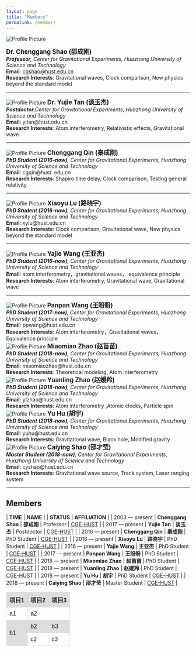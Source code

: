```yaml
---
layout: page
title: "Members"
permalink: /member/
---
```


<style>
  table {
    font-family: arial, sans-serif;
    border-collapse: collapse;
    width: 100%;
  }
  
  td, th {
    border: 1px solid #dddddd;
    text-align: left;
    padding: 8px;
  }
  
  tr:nth-child(odd) {
    background-color: #dddddd;
  }
</style>

<img src="{{ site.baseurl }}/assets/Shao_Chenggang.png" title="Profile Picture" class="profile">

<big><b>Dr. Chenggang Shao (邵成刚)</b></big><br>
<i><b>Professor</b>, Center for Gravitational Experiments,
 Huazhong University of Science and Technology</i><br>
<b>Email</b>: cgshao@hust.edu.cn<br>
<b>Research Interests</b>: Gravitational waves, Clock comparison, New physics
beyond the standard model<br>

---

<img src="{{ site.baseurl }}/assets/Tan_Yujie.png" title="Profile Picture" class="profile">
<big><b>Dr. Yujie Tan (谈玉杰)</b></big><br>
<i><b>Postdoctor</b>,Center for Gravitational Experiments,
 Huazhong University of Science and Technology</i><br>
<b>Email</b>: yjtan@hust.edu.cn <br>
<b>Research Interests</b>: Atom interferometry, Relativistic effects, Gravitational wave <br>

---

<img src="{{ site.baseurl }}/assets/Qin_Chenggang.png" title="Profile Picture" class="profile">
<big><b>Chenggang Qin (秦成刚)</b></big><br>
<i><b>PhD Student (2016-now)</b>, Center for Gravitational Experiments,
 Huazhong University of Science and Technology</i><br>
<b>Email</b>: cgqin@hust. edu.cn<br>
<b>Research Interests</b>: Shapiro time delay, Clock comparison,  Testing general relativity<br>

---

<img src="{{ site.baseurl }}/assets/Lu_Xiaoyu.png" title="Profile Picture" class="profile">
<big><b>Xiaoyu Lu (路晓宇)</b></big><br>
<i><b>PhD Student (2016-now)</b>, Center for Gravitational Experiments,
 Huazhong University of Science and Technology</i><br>
<b>Email</b>: xylu@hust.edu.cn<br>
<b>Research Interests</b>: Clock comparison, Gravitational wave, New physics beyond the standard model<br>

---

<img src="{{ site.baseurl }}/assets/Wang_Yajie.png" title="Profile Picture" class="profile">
<big><b>Yajie Wang (王亚杰)</b></big><br>
<i><b>PhD Student (2016-now)</b>, Center for Gravitational Experiments,
 Huazhong University of Science and Technology</i><br>
<b>Email</b>: atom interferometry，gravitational waves，
equivalence principle <br>
<b>Research Interests</b>: Atom interferometry, Gravitational wave, Gravitational wave <br>

---

<img src="{{ site.baseurl }}/assets/Wang_Panpan.png" title="Profile Picture" class="profile">
<big><b>Panpan Wang (王盼盼)</b></big><br>
<i><b>PhD Student (2017-now)</b>, Center for Gravitational Experiments,
 Huazhong University of Science and Technology</i><br>
<b>Email</b>: ppwang@hust.edu.cn <br>
<b>Research Interests</b>: Atom interferometry，Gravitational waves，
Equivalence principle <br>

<img src="{{ site.baseurl }}/assets/Zhao_Miaomiao.png" title="Profile Picture" class="profile">
<big><b>Miaomiao Zhao (赵苗苗)</b></big><br>
<i><b>PhD Student (2018-now)</b>, Center for Gravitational Experiments,
 Huazhong University of Science and Technology</i><br>
<b>Email</b>: miaomiaozhao@hust.edu.cn <br>
<b>Research Interests</b>: Theoretical modeling, Atom interferometry <br>

<img src="{{ site.baseurl }}/assets/Zhao_Yuanling.png" title="Profile Picture" class="profile">
<big><b>Yuanling Zhao (赵媛羚)</b></big><br>
<i><b>PhD Student (2018-now)</b>, Center for Gravitational Experiments,
 Huazhong University of Science and Technology</i><br>
<b>Email</b>: ylzhao@hust.edu.cn <br>
<b>Research Interests</b>: Atom interferometry ,Atomic clocks, Particle spin <br>

<img src="{{ site.baseurl }}/assets/Hu_Yu.png" title="Profile Picture" class="profile">
<big><b>Yu Hu (胡宇)</b></big><br>
<i><b>PhD Student (2018-now)</b>, Center for Gravitational Experiments,
 Huazhong University of Science and Technology</i><br>
<b>Email</b>: yuhu@hust.edu.cn <br>
<b>Research Interests</b>: Gravitational wave, Black hole, Modified gravity <br>

<img src="{{ site.baseurl }}/assets/Shao_Caiying.png" title="Profile Picture" class="profile">
<big><b>Caiying Shao (邵才莹)</b></big><br>
<i><b>Master Student (2018-now)</b>, Center for Gravitational Experiments,
 Huazhong University of Science and Technology</i><br>
<b>Email</b>: cyshao@hust.edu.cn <br>
<b>Research Interests</b>: Gravitational wave source, Track system, Laser ranging system <br>

---

## Members

| **TIME** | **NAME** | | **STATUS** | **AFFILIATION** |
| 2003 — present | **Chenggang Shao** | **邵成刚** | Professor | [CGE-HUST](http://ggg.hust.edu.cn/) |
| 2017 — present | **Yujie Tan** | **谈玉杰** | Postdoctor | [CGE-HUST](http://ggg.hust.edu.cn/) |
| 2016 — present | **Chenggang Qin** | **秦成刚** | PhD Student | [CGE-HUST](http://ggg.hust.edu.cn/) |
| 2016 — present | **Xiaoyu Lu** | **路晓宇** | PhD Student | [CGE-HUST](http://ggg.hust.edu.cn/) | 
| 2016 — present | **Yajie Wang** | **王亚杰** | PhD Student | [CGE-HUST](http://ggg.hust.edu.cn/) |
| 2017 — present | **Panpan Wang** | **王盼盼** | PhD Student | [CGE-HUST](http://ggg.hust.edu.cn/) |
| 2018 — present | **Miaomiao Zhao** | **赵苗苗** | PhD Student | [CGE-HUST](http://ggg.hust.edu.cn/) |
| 2018 — present | **Yuanling Zhao** | **赵媛羚** | PhD Student | [CGE-HUST](http://ggg.hust.edu.cn/) |
| 2018 — present | **Yu Hu** | **胡宇** | PhD Student | [CGE-HUST](http://ggg.hust.edu.cn/) |
| 2018 — present | **Caiying Shao** | **邵才莹** | Master Student | [CGE-HUST](http://ggg.hust.edu.cn/) |

<p></p>

<table>
  <tr>
    <th>项目1</th>
    <th>项目2</th>
    <th>项目3</th>
  </tr>
  <tr>
    <td>a1</td>
    <td colspan="2">a2</td>
  </tr>
  <tr>
    <td rowspan="2">b1</td>
    <td>b2</td>
    <td>b3</td>
  </tr>
  <tr>
    <td>c2</td>
    <td>c3</td>
  </tr>
</table>



<!--

<p></p>

## Former Visitors

| **TIME** | **NAME** | | **STATUS** | **AFFILIATION** |
| 2019 — 2019 | **Tongxuan Zhang** | **张通烜** | Undergraduate | [BIO-PKU](http://www.bio.pku.edu.cn/) |

-->

